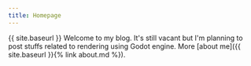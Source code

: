 ```yaml
---
title: Homepage
---
```

{{ site.baseurl }}
Welcome to my blog. It's still vacant but I'm planning to post stuffs related to rendering using Godot engine.
More [about me]({{ site.baseurl }}{% link about.md %}).
